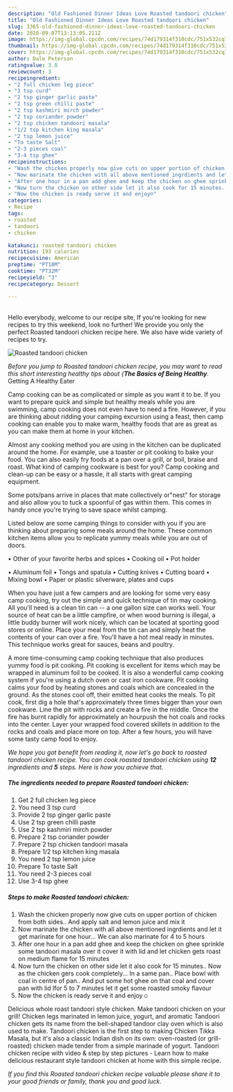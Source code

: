 ```yaml
---
description: "Old Fashioned Dinner Ideas Love Roasted tandoori chicken"
title: "Old Fashioned Dinner Ideas Love Roasted tandoori chicken"
slug: 3365-old-fashioned-dinner-ideas-love-roasted-tandoori-chicken
date: 2020-09-07T13:13:05.211Z
image: https://img-global.cpcdn.com/recipes/74d179314f310cdc/751x532cq70/roasted-tandoori-chicken-recipe-main-photo.jpg
thumbnail: https://img-global.cpcdn.com/recipes/74d179314f310cdc/751x532cq70/roasted-tandoori-chicken-recipe-main-photo.jpg
cover: https://img-global.cpcdn.com/recipes/74d179314f310cdc/751x532cq70/roasted-tandoori-chicken-recipe-main-photo.jpg
author: Dale Peterson
ratingvalue: 3.8
reviewcount: 3
recipeingredient:
- "2 full chicken leg piece"
- "3 tsp curd"
- "2 tsp ginger garlic paste"
- "2 tsp green chilli paste"
- "2 tsp kashmiri mirch powder"
- "2 tsp coriander powder"
- "2 tsp chicken tandoori masala"
- "1/2 tsp kitchen king masala"
- "2 tsp lemon juice"
- "To taste Salt"
- "2-3 pieces coal"
- "3-4 tsp ghee"
recipeinstructions:
- "Wash the chicken properly now give cuts on upper portion of chicken from both sides.. And apply salt and lemon juice and mix it"
- "Now marinate the chicken with all above mentioned ingrdients and let it get marinate for one hour... We can also marinate for 4 to 5 hours"
- "After one hour in a pan add ghee and keep the chicken on ghee sprinkle some tandoori masala over it cover it with lid and let chicken gets roast on medium flame for 15 minutes"
- "Now turn the chicken on other side let it also cook for 15 minutes.. Now as the chicken gers cook completely... In a same pan.. Place bowl with coal in centre of pan.. And put some hot ghee on that coal and cover pan with lid lfor 5 to 7 minutes let it get some roasted smoky flavour"
- "Now the chicken is ready serve it and enjoy☺️"
categories:
- Recipe
tags:
- roasted
- tandoori
- chicken

katakunci: roasted tandoori chicken 
nutrition: 193 calories
recipecuisine: American
preptime: "PT18M"
cooktime: "PT32M"
recipeyield: "3"
recipecategory: Dessert

---
```

<br>
Hello everybody, welcome to our recipe site, If you're looking for new recipes to try this weekend, look no further! We provide you only the perfect Roasted tandoori chicken recipe here. We also have wide variety of recipes to try.
<br>


![Roasted tandoori chicken](https://img-global.cpcdn.com/recipes/74d179314f310cdc/751x532cq70/roasted-tandoori-chicken-recipe-main-photo.jpg)

<i>Before you jump to Roasted tandoori chicken recipe, you may want to read this short interesting healthy tips about {<strong>The Basics of Being Healthy</strong>.</i>
Getting A Healthy Eater

    
Camp cooking can be as complicated or simple as you want it to be. If you want to prepare quick and simple but healthy meals while you are swimming, camp cooking does not even have to need a fire. However, if you are thinking about ridding your camping excursion using a feast, then camp cooking can enable you to make warm, healthy foods that are as great as you can make them at home in your kitchen.

 Almost any cooking method you are using in the kitchen can be duplicated around the home. For example, use a toaster or pit cooking to bake your food. You can also easily fry foods at a pan over a grill, or boil, braise and roast. What kind of camping cookware is best for you? Camp cooking and clean-up can be easy or a hassle, it all starts with great camping equipment.

Some pots/pans arrive in places that mate collectively or"nest" for storage and also allow you to tuck a spoonful of gas within them. This comes in handy once you're trying to save space whilst camping.

Listed below are some camping things to consider with you if you are thinking about preparing some meals around the home. These common kitchen items allow you to replicate yummy meals while you are out of doors.


• Other of your favorite herbs and spices
• Cooking oil
• Pot holder

• Aluminum foil
• Tongs and spatula
• Cutting knives
• Cutting board
• Mixing bowl
• Paper or plastic silverware, plates and cups

When you have just a few campers and are looking for some very easy camp cooking, try out the simple and quick technique of tin may cooking. All you'll need is a clean tin can -- a one gallon size can works well. Your source of heat can be a little campfire, or when wood burning is illegal, a little buddy burner will work nicely, which can be located at sporting good stores or online. Place your meal from the tin can and simply heat the contents of your can over a fire. You'll have a hot meal ready in minutes.  This technique works great for sauces, beans and poultry.

A more time-consuming camp cooking technique that also produces yummy food is pit cooking. Pit cooking is excellent for items which may be wrapped in aluminum foil to be cooked.  It is also a wonderful camp cooking system if you're using a dutch oven or cast iron cookware. Pit cooking calms your food by heating stones and coals which are concealed in the ground. As the stones cool off, their emitted heat cooks the meals. To pit cook, first dig a hole that's approximately three times bigger than your own cookware. Line the pit with rocks and create a fire in the middle. Once the fire has burnt rapidly for approximately an hourpush the hot coals and rocks into the center. Layer your wrapped food covered skillets in addition to the rocks and coals and place more on top. After a few hours, you will have some tasty camp food to enjoy.


<i>We hope you got benefit from reading it, now let's go back to roasted tandoori chicken recipe. You can cook roasted tandoori chicken using <strong>12</strong> ingredients and <strong>5</strong> steps. Here is how you achieve that.
</i>

##### The ingredients needed to prepare Roasted tandoori chicken:

1. Get 2 full chicken leg piece
1. You need 3 tsp curd
1. Provide 2 tsp ginger garlic paste
1. Use 2 tsp green chilli paste
1. Use 2 tsp kashmiri mirch powder
1. Prepare 2 tsp coriander powder
1. Prepare 2 tsp chicken tandoori masala
1. Prepare 1/2 tsp kitchen king masala
1. You need 2 tsp lemon juice
1. Prepare To taste Salt
1. You need 2-3 pieces coal
1. Use 3-4 tsp ghee


##### Steps to make Roasted tandoori chicken:

1. Wash the chicken properly now give cuts on upper portion of chicken from both sides.. And apply salt and lemon juice and mix it
1. Now marinate the chicken with all above mentioned ingrdients and let it get marinate for one hour... We can also marinate for 4 to 5 hours
1. After one hour in a pan add ghee and keep the chicken on ghee sprinkle some tandoori masala over it cover it with lid and let chicken gets roast on medium flame for 15 minutes
1. Now turn the chicken on other side let it also cook for 15 minutes.. Now as the chicken gers cook completely... In a same pan.. Place bowl with coal in centre of pan.. And put some hot ghee on that coal and cover pan with lid lfor 5 to 7 minutes let it get some roasted smoky flavour
1. Now the chicken is ready serve it and enjoy☺️


Delicious whole roast tandoori style chicken. Make tandoori chicken on your grill! Chicken legs marinated in lemon juice, yogurt, and aromatic Tandoori chicken gets its name from the bell-shaped tandoor clay oven which is also used to make. Tandoori chicken is the first step to making Chicken Tikka Masala, but it&#39;s also a classic Indian dish on its own: oven-roasted (or grill-roasted) chicken made tender from a simple marinade of yogurt. Tandoori chicken recipe with video &amp; step by step pictures - Learn how to make delicious restaurant style tandoori chicken at home with this simple recipe. 

<i>If you find this Roasted tandoori chicken recipe valuable please share it to your good friends or family, thank you and good luck.</i>
